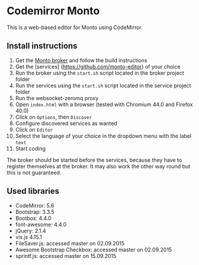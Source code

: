 Codemirror Monto
================

This is a web-based editor for Monto using CodeMirror.

Install instructions
--------------------

1. Get the [Monto broker](https://github.com/monto-editor/broker)
   and follow the build instructions
2. Get the [services] (https://github.com/monto-editor) of your choice
3. Run the broker using the `start.sh` script located in the broker project folder
4. Run the services using the `start.sh` script located in the service project folder
5. Run the websocket-zeromq proxy
6. Open `index.html` with a browser (tested with Chromium 44.0 and Firefox 40.0)
7. Click on `Options`, then `Discover`
8. Configure discovered services as wanted
9. Click on `Editor`
10. Select the language of your choice in the dropdown menu with the label `text`
11. Start coding

The broker should be started before the services, because they have to register themselves at the broker.
It may also work the other way round but this is not guaranteed.

Used libraries
-----------------

 - CodeMirror: 5.6
 - Bootstrap: 3.3.5
 - Bootbox: 4.4.0
 - font-awesome: 4.4.0
 - jQuery: 2.1.4
 - vis.js 4.15.1
 - FileSaver.js: accessed master on 02.09.2015
 - Awesome Bootstrap Checkbox: accessed master on 02.09.2015
 - sprintf.js: accessed master on 15.09.2015